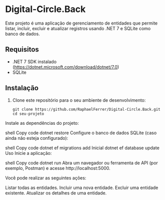 # Digital-Circle.Back

Este projeto é uma aplicação de gerenciamento de entidades que permite listar, incluir, excluir e atualizar registros usando .NET 7 e SQLite como banco de dados.

## Requisitos

- .NET 7 SDK instalado (https://dotnet.microsoft.com/download/dotnet/7.0)
- SQLite

## Instalação

1. Clone este repositório para o seu ambiente de desenvolvimento:

   ```shell
   git clone https://github.com/RaphaelFerrer/Digital-Circle.Back.git
   cd seu-projeto
Instale as dependências do projeto:

shell
Copy code
dotnet restore
Configure o banco de dados SQLite (caso ainda não esteja configurado):

shell
Copy code
dotnet ef migrations add Inicial
dotnet ef database update
Uso
Inicie a aplicação:

shell
Copy code
dotnet run
Abra um navegador ou ferramenta de API (por exemplo, Postman) e acesse http://localhost:5000.

Você pode realizar as seguintes ações:

Listar todas as entidades.
Incluir uma nova entidade.
Excluir uma entidade existente.
Atualizar os detalhes de uma entidade.





